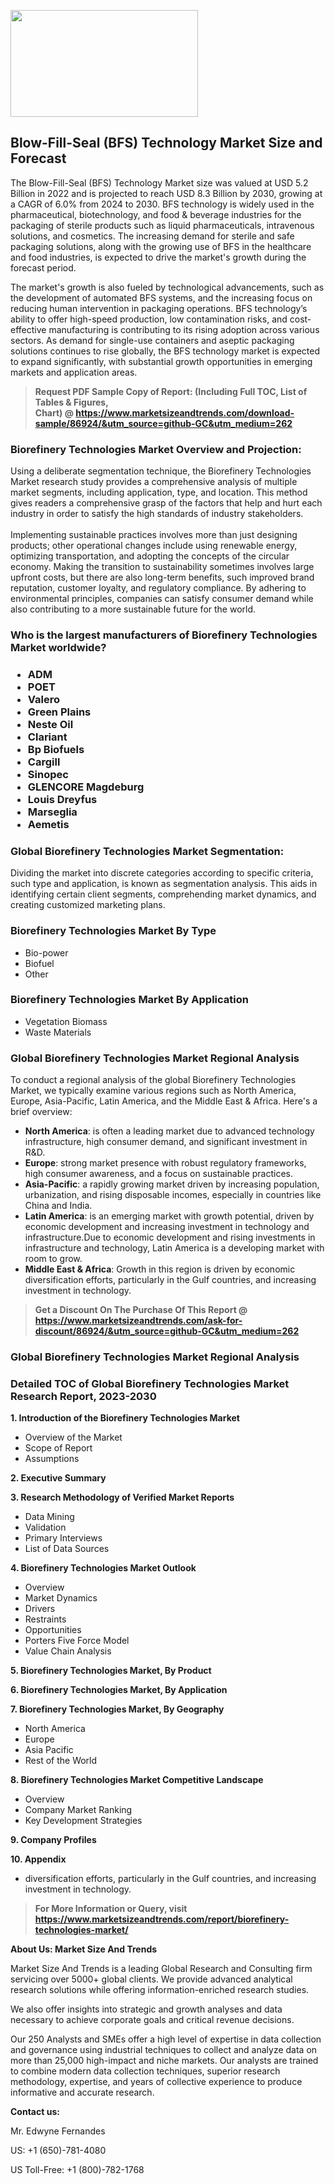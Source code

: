 <p><img class="alignnone size-medium wp-image-20088" src="https://ffe5etoiles.com/wp-content/uploads/2024/12/MST1-300x171.png" alt="" width="300" height="171" /></p><h2>Blow-Fill-Seal (BFS) Technology Market Size and Forecast</h2><p>The Blow-Fill-Seal (BFS) Technology Market size was valued at USD 5.2 Billion in 2022 and is projected to reach USD 8.3 Billion by 2030, growing at a CAGR of 6.0% from 2024 to 2030. BFS technology is widely used in the pharmaceutical, biotechnology, and food & beverage industries for the packaging of sterile products such as liquid pharmaceuticals, intravenous solutions, and cosmetics. The increasing demand for sterile and safe packaging solutions, along with the growing use of BFS in the healthcare and food industries, is expected to drive the market's growth during the forecast period.</p><p>The market's growth is also fueled by technological advancements, such as the development of automated BFS systems, and the increasing focus on reducing human intervention in packaging operations. BFS technology’s ability to offer high-speed production, low contamination risks, and cost-effective manufacturing is contributing to its rising adoption across various sectors. As demand for single-use containers and aseptic packaging solutions continues to rise globally, the BFS technology market is expected to expand significantly, with substantial growth opportunities in emerging markets and application areas.</p></p><blockquote id="" class=""><strong>Request PDF Sample Copy of Report: (Including Full TOC, List of Tables &amp; Figures, Chart)&nbsp;@&nbsp;<strong><a href="https://www.marketsizeandtrends.com/download-sample/86924/&utm_source=github-GC&utm_medium=262" target="_blank">https://www.marketsizeandtrends.com/download-sample/86924/&utm_source=github-GC&utm_medium=262</a></strong></strong></blockquote><h3 id="" class="">Biorefinery Technologies Market&nbsp;Overview and Projection:</h3><p id="" class="">Using a deliberate segmentation technique, the Biorefinery Technologies Market research study provides a comprehensive analysis of multiple market segments, including application, type, and location. This method gives readers a comprehensive grasp of the factors that help and hurt each industry in order to satisfy the high standards of industry stakeholders. <br /> <br />Implementing sustainable practices involves more than just designing products; other operational changes include using renewable energy, optimizing transportation, and adopting the concepts of the circular economy. Making the transition to sustainability sometimes involves large upfront costs, but there are also long-term benefits, such improved brand reputation, customer loyalty, and regulatory compliance. By adhering to environmental principles, companies can satisfy consumer demand while also contributing to a more sustainable future for the world.</p><h3 id="" class="">Who is the largest manufacturers of&nbsp;Biorefinery Technologies Market worldwide?</h3><h3 class=""><p><ul><li>ADM </li><li> POET </li><li> Valero </li><li> Green Plains </li><li> Neste Oil </li><li> Clariant </li><li> Bp Biofuels </li><li> Cargill </li><li> Sinopec </li><li> GLENCORE Magdeburg </li><li> Louis Dreyfus </li><li> Marseglia </li><li> Aemetis</li></ul></p></h3><h3 id="" class="">Global&nbsp;Biorefinery Technologies Market Segmentation:</h3><p id="" class="">Dividing the market into discrete categories according to specific criteria, such type and application, is known as segmentation analysis. This aids in identifying certain client segments, comprehending market dynamics, and creating customized marketing plans.</p><h3 id="" class="">Biorefinery Technologies Market&nbsp;By Type</h3><p><p><ul><li>Bio-power</li><li> Biofuel</li><li> Other</p></li></ul></p></p><h3 id="" class="">Biorefinery Technologies Market&nbsp;By Application</h3><p class=""><p><ul><li>Vegetation Biomass</li><li> Waste Materials</li></ul></p></p><h3 id="" class="">Global Biorefinery Technologies Market Regional Analysis</h3><p id="" class="">To conduct a regional analysis of the global Biorefinery Technologies Market, we typically examine various regions such as North America, Europe, Asia-Pacific, Latin America, and the Middle East &amp; Africa. Here's a brief overview:</p><ul><li><strong>North America</strong>: is often a leading market due to advanced technology infrastructure, high consumer demand, and significant investment in R&amp;D.</li><li><strong>Europe</strong>: strong market presence with robust regulatory frameworks, high consumer awareness, and a focus on sustainable practices.</li><li><strong>Asia-Pacific</strong>: a rapidly growing market driven by increasing population, urbanization, and rising disposable incomes, especially in countries like China and India.</li><li><strong>Latin America</strong>: is an emerging market with growth potential, driven by economic development and increasing investment in technology and infrastructure.Due to economic development and rising investments in infrastructure and technology, Latin America is a developing market with room to grow.</li><li><strong>Middle East &amp; Africa</strong>: Growth in this region is driven by economic diversification efforts, particularly in the Gulf countries, and increasing investment in technology.</li></ul><blockquote id="" class=""><strong>Get a Discount On The Purchase Of This Report @ <strong><a href="https://www.marketsizeandtrends.com/ask-for-discount/86924/&utm_source=github-GC&utm_medium=262" target="_blank">https://www.marketsizeandtrends.com/ask-for-discount/86924/&utm_source=github-GC&utm_medium=262</a></strong></strong></blockquote><h3 id="" class="">Global Biorefinery Technologies Market Regional Analysis</h3><h3 id="" class="">Detailed TOC of Global Biorefinery Technologies Market Research Report, 2023-2030</h3><p id="" class=""><strong>1. Introduction of the Biorefinery Technologies Market</strong></p><ul><li>Overview of the Market</li><li>Scope of Report</li><li>Assumptions</li></ul><p id="" class=""><strong>2. Executive Summary</strong></p><p id="" class=""><strong>3. Research Methodology of Verified Market Reports</strong></p><ul><li>Data Mining</li><li>Validation</li><li>Primary Interviews</li><li>List of Data Sources</li></ul><p id="" class=""><strong>4. Biorefinery Technologies Market Outlook</strong></p><ul><li>Overview</li><li>Market Dynamics</li><li>Drivers</li><li>Restraints</li><li>Opportunities</li><li>Porters Five Force Model</li><li>Value Chain Analysis</li></ul><p id="" class=""><strong>5. Biorefinery Technologies Market, By Product</strong></p><p id="" class=""><strong>6. Biorefinery Technologies Market, By Application</strong></p><p id="" class=""><strong>7. Biorefinery Technologies Market, By Geography</strong></p><ul><li>North America</li><li>Europe</li><li>Asia Pacific</li><li>Rest of the World</li></ul><p id="" class=""><strong>8. Biorefinery Technologies Market Competitive Landscape</strong></p><ul><li>Overview</li><li>Company Market Ranking</li><li>Key Development Strategies</li></ul><p id="" class=""><strong>9. Company Profiles</strong></p><p id="" class=""><strong>10. Appendix</strong></p><ul><li>diversification efforts, particularly in the Gulf countries, and increasing investment in technology.</li></ul><blockquote id="" class=""><strong>For More Information or Query, visit <strong><strong><a href="https://www.marketsizeandtrends.com/report/biorefinery-technologies-market/" target="_blank">https://www.marketsizeandtrends.com/report/biorefinery-technologies-market/</a></strong></strong></strong></blockquote><p id="" class=""><strong>About Us: Market Size And Trends</strong></p><p id="" class="">Market Size And Trends is a leading Global Research and Consulting firm servicing over 5000+ global clients. We provide advanced analytical research solutions while offering information-enriched research studies.</p><p id="" class="">We also offer insights into strategic and growth analyses and data necessary to achieve corporate goals and critical revenue decisions.</p><p id="" class="">Our 250 Analysts and SMEs offer a high level of expertise in data collection and governance using industrial techniques to collect and analyze data on more than 25,000 high-impact and niche markets. Our analysts are trained to combine modern data collection techniques, superior research methodology, expertise, and years of collective experience to produce informative and accurate research.</p><p id="" class=""><strong>Contact us:</strong></p><p id="" class="">Mr. Edwyne Fernandes</p><p id="" class="">US: +1 (650)-781-4080</p><p id="" class="">US Toll-Free: +1 (800)-782-1768</p>
